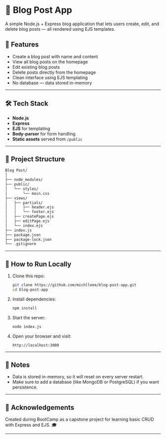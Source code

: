 # 📝 Blog Post App

A simple Node.js + Express blog application that lets users create, edit, and delete blog posts — all rendered using EJS templates.

## 🚀 Features

- Create a blog post with name and content
- View all blog posts on the homepage
- Edit existing blog posts
- Delete posts directly from the homepage
- Clean interface using EJS templating
- No database — data stored in-memory

---

## 🛠️ Tech Stack

- **Node.js**
- **Express**
- **EJS** for templating
- **Body-parser** for form handling
- **Static assets** served from `/public`

---

## 📁 Project Structure

```bash
Blog Post/
│
├── node_modules/
├── public/
│   └── styles/
│       └── main.css
├── views/
│   ├── partials/
│   │   ├── header.ejs
│   │   └── footer.ejs
│   ├── createPage.ejs
│   ├── editPage.ejs
│   └── index.ejs
├── index.js
├── package.json
├── package-lock.json
└── .gitignore
```

---

## 🚦 How to Run Locally

1. Clone this repo:

   ```bash
   git clone https://github.com/michlleee/blog-post-app.git
   cd blog-post-app
   ```

2. Install dependencies:

   ```bash
   npm install
   ```

3. Start the server:

   ```bash
   node index.js
   ```

4. Open your browser and visit:

   ```
   http://localhost:3000
   ```

---

## 📝 Notes

- Data is stored in-memory, so it will reset on every server restart.
- Make sure to add a database (like MongoDB or PostgreSQL) if you want persistence.

---

## 🙌 Acknowledgements

Created during BootCamp as a capstone project for learning basic CRUD with Express and EJS. 🎓

---
